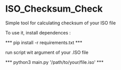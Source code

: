 # ISO_Checksum_Check
Simple tool for calculating checksum of your ISO file

To use it, install dependences :

*** pip install -r requirements.txt ***

run script wit argument of your .ISO file

*** python3 main.py '/path/to/your/file.iso' ***
